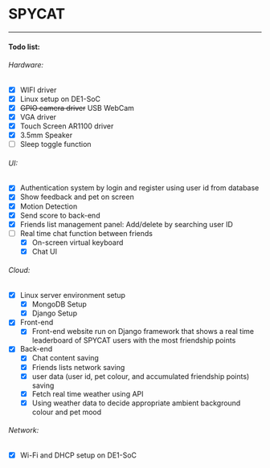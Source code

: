 # SPYCAT

------

#### Todo list:

###### Hardware:

- [x] WIFI driver
- [x] Linux setup on DE1-SoC
- [x] ~~GPIO camera driver~~ USB WebCam
- [x] VGA driver
- [x] Touch Screen AR1100 driver
- [x] 3.5mm Speaker
- [ ] Sleep toggle function 

###### UI:

- [x] Authentication system by login and register using user id from database
- [x] Show feedback and pet on screen
- [x] Motion Detection
- [x] Send score to back-end
- [x] Friends list management panel: Add/delete by searching user ID
- [ ] Real time chat function between friends
  - [x] On-screen virtual keyboard
  - [x] Chat UI

###### Cloud:

- [x] Linux server environment setup
  - [x] MongoDB Setup
  - [x] Django Setup
- [x] Front-end
  - [x] Front-end website run on Django framework that shows a real time leaderboard of SPYCAT users with the most friendship points
- [x] Back-end
  - [x] Chat content saving
  - [x] Friends lists network saving
  - [x] user data (user id, pet colour, and accumulated friendship points) saving
  - [x] Fetch real time weather using API
  - [x] Using weather data to decide appropriate ambient background colour and pet mood

###### Network:

- [x] Wi-Fi and DHCP setup on DE1-SoC
